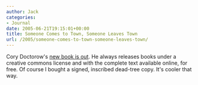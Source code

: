 ```yaml
---
author: Jack
categories:
- Journal
date: 2005-06-21T19:15:01+00:00
title: Someone Comes to Town, Someone Leaves Town
url: /2005/someone-comes-to-town-someone-leaves-town/
---
```


Cory Doctorow's [new book is out][1]. He always releases books under a creative commons license and with the complete text available online, for free. Of course I bought a signed, inscribed dead-tree copy. It's cooler that way.

 [1]: http://craphound.com/someone/